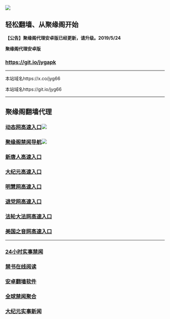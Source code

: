 ![](https://raw.githubusercontent.com/hao369/a/master/j.jpg)



## 轻松翻墙、从聚缘阁开始



**【公告】聚缘阁代理安卓版已经更新，请升级。2019/5/24**

 
**聚缘阁代理安卓版**
### https://git.io/jygapk  

***

本站域名https://x.co/jyg66 

本站域名https://git.io/jyg66



***




## 聚缘阁翻墙代理 


### [动态网高速入口](http://w3egsa3.sb.sellusedlaptopz.com/eerw/505)![](https://raw.githubusercontent.com/hao369/a/master/jygdl.gif)



### [聚缘阁禁闻导航](http://254.kdh934.kornet.co)![](https://raw.githubusercontent.com/hao369/a/master/tj.gif)




### [新唐人高速入口](http://w3egsa3.sb.sellusedlaptopz.com/eerw/5)

### [大纪元高速入口](http://w3egsa3.sb.sellusedlaptopz.com/eerw/7)

### [明慧网高速入口](http://w3egsa3.sb.sellusedlaptopz.com/eerw/3)

### [退党网高速入口](http://w3egsa3.sb.sellusedlaptopz.com/eerw/8)

### [法轮大法网高速入口](http://w3egsa3.sb.sellusedlaptopz.com/eerw/15)

### [美国之音网高速入口](http://w3egsa3.sb.sellusedlaptopz.com/eerw/18)






***






### [24小时实事禁闻](https://git.io/fj3Go)

### [禁书在线阅读](https://github.com/txyzum203/djy/blob/master/gb/9p.md?flntdtv#1)


### [安卓翻墙软件](https://git.io/afq)

### [全球禁闻聚合](https://github.com/gfw-breaker/banned-news1/blob/master/README.md)

### [大纪元实事新闻](https://git.io/fjmgE)






